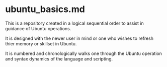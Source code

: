 # ubuntu_basics.md


This is a repository created in a logical sequential order to assist in guidance of Ubuntu operations. 

It is designed with the newer user in mind or one who wishes to refresh thier memory or skillset in Ubuntu. 

It is numbered and chronologically walks one through the Ubuntu operation and syntax dynamics of the language and scripting. 
